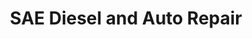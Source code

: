 ---
title: "SAE Diesel and Auto Repair"
url: /new-hampton/sae-diesel-and-auto-repair/
shop: car repair
---